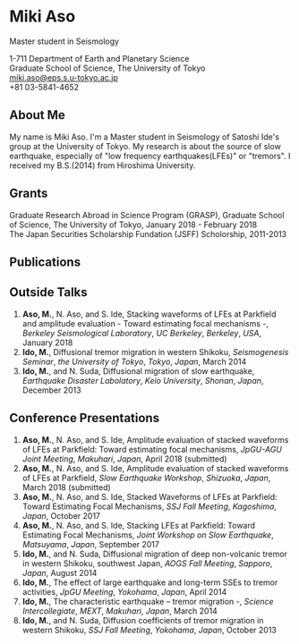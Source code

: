 # Miki Aso

Master student in Seismology  

1-711 Department of Earth and Planetary Science  
Graduate School of Science, The University of Tokyo  
miki.aso@eps.s.u-tokyo.ac.jp  
+81 03-5841-4652  

## About Me
My name is Miki Aso. I'm a Master student in Seismology of Satoshi Ide's group at the University of Tokyo. My research is about the source of slow earthquake, especially of "low frequency earthquakes(LFEs)" or "tremors". I received my B.S.(2014) from Hiroshima University.

## Grants
Graduate Research Abroad in Science Program (GRASP), Graduate School of Science, The University of Tokyo, January 2018 - February 2018  
The Japan Securities Scholarship Fundation (JSFF) Scholorship, 2011-2013  

## Publications

## Outside Talks
1. __Aso, M.__, N. Aso, and S. Ide, Stacking waveforms of LFEs at Parkfield and amplitude evaluation - Toward estimating focal mechanisms -, _Berkeley Seismological Laboratory_, _UC Berkeley_, _Berkeley_, _USA_, January 2018 
1. __Ido, M.__, Diffusional tremor migration in western Shikoku, _Seismogenesis Seminar_, _the University of Tokyo_, _Tokyo_, _Japan_, March 2014  
1. __Ido, M.__, and N. Suda, Diffusional migration of slow earthquake, _Earthquake Disaster Labolatory_, _Keio University_, _Shonan_, _Japan_, December 2013  

## Conference Presentations
1. __Aso, M.__, N. Aso, and S. Ide, Amplitude evaluation of stacked waveforms of LFEs at Parkfield: Toward estimating focal mechanisms, _JpGU-AGU Joint Meeting_, _Makuhari_, _Japan_, April 2018 (submitted)
1. __Aso, M.__, N. Aso, and S. Ide, Amplitude evaluation of stacked waveforms of LFEs at Parkfield, _Slow Earthquake Workshop_, _Shizuoka_, _Japan_, March 2018 (submitted)
1. __Aso, M.__, N. Aso, and S. Ide, Stacked Waveforms of LFEs at Parkfield: Toward Estimating Focal Mechanisms, _SSJ Fall Meeting_, _Kagoshima_, _Japan_, October 2017
1. __Aso, M.__, N. Aso, and S. Ide, Stacking LFEs at Parkfield: Toward Estimating
Focal Mechanisms, _Joint Workshop on Slow Earthquake_, _Matsuyama_, _Japan_, September 2017
1. __Ido, M.__, and N. Suda, Diffusional migration of deep non-volcanic tremor in western
Shikoku, southwest Japan, _AOGS Fall Meeting_, _Sapporo_, _Japan_, August 2014 
1. __Ido, M.__, The effect of large earthquake and long-term SSEs to tremor activities, _JpGU Meeting_, _Yokohama_, _Japan_, April 2014  
1. __Ido, M.__, The characteristic earthquake – tremor migration -, _Science Intercollegiate_, _MEXT_, _Makuhari_, _Japan_, March 2014  
1. __Ido, M.__, and N. Suda, Diffusion coefficients of tremor migration in western Shikoku, _SSJ Fall Meeting_, _Yokohama_, _Japan_, October 2013  
